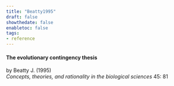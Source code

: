 ```yaml
---
title: "Beatty1995"
draft: false
showthedate: false
enabletoc: false
tags:
- reference
---
```


#### **The evolutionary contingency thesis**     
by Beatty J. (1995)         
*Concepts, theories, and rationality in the biological sciences* 45: 81       


